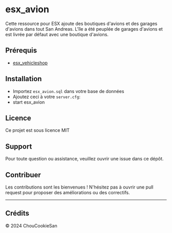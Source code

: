 # esx_avion

Cette ressource pour ESX ajoute des boutiques d'avions et des garages d'avions dans tout San Andreas. L'île a été peuplée de garages d'avions et est livrée par défaut avec une boutique d'avions.

## Prérequis
- [esx_vehicleshop](https://github.com/ESX-Org/esx_vehicleshop)

## Installation
- Importez `esx_avion.sql` dans votre base de données
- Ajoutez ceci à votre `server.cfg`:
- start esx_avion

## Licence
Ce projet est sous licence MIT

## Support
Pour toute question ou assistance, veuillez ouvrir une issue dans ce dépôt.

## Contribuer
Les contributions sont les bienvenues ! N'hésitez pas à ouvrir une pull request pour proposer des améliorations ou des correctifs.

---
## Crédits
© 2024 ChouCookieSan
